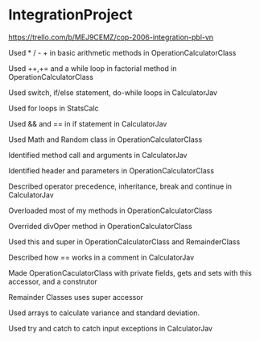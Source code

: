 # IntegrationProject

https://trello.com/b/MEJ9CEMZ/cop-2006-integration-pbl-vn

Used * / - + in basic arithmetic methods in OperationCalculatorClass

Used ++,+= and a while loop in factorial method in OperationCalculatorClass

Used switch, if/else statement, do-while loops in CalculatorJav

Used for loops in StatsCalc

Used && and == in if statement in CalculatorJav

Used Math and Random class in OperationCalculatorClass

Identified method call and arguments in CalculatorJav 

Identified header and parameters in OperationCalculatorClass

Described operator precedence, inheritance, break and continue in CalculatorJav

Overloaded most of my methods in OperationCalculatorClass

Overrided divOper method in OperationCalculatorClass

Used this and super in OperationCalculatorClass and RemainderClass

Described how == works in a comment in CalculatorJav

Made OperationCaculatorClass with private fields, gets and sets with this accessor, and a construtor

Remainder Classes uses super accessor

Used arrays to calculate variance and standard deviation.

Used try and catch to catch input exceptions in CalculatorJav

